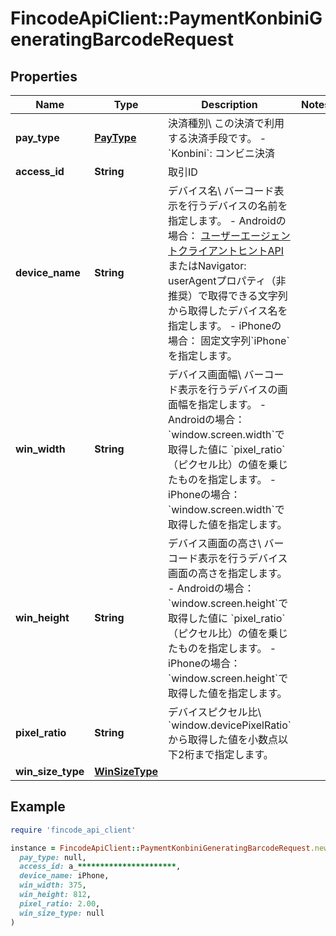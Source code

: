 # FincodeApiClient::PaymentKonbiniGeneratingBarcodeRequest

## Properties

| Name | Type | Description | Notes |
| ---- | ---- | ----------- | ----- |
| **pay_type** | [**PayType**](PayType.md) | 決済種別\\ この決済で利用する決済手段です。  - &#x60;Konbini&#x60;: コンビニ決済  |  |
| **access_id** | **String** | 取引ID  |  |
| **device_name** | **String** | デバイス名\\ バーコード表示を行うデバイスの名前を指定します。  - Androidの場合： [ユーザーエージェントクライアントヒントAPI](https://developer.mozilla.org/ja/docs/Web/API/User-Agent_Client_Hints_API)またはNavigator: userAgentプロパティ（非推奨）で取得できる文字列から取得したデバイス名を指定します。 - iPhoneの場合： 固定文字列&#x60;iPhone&#x60;を指定します。  |  |
| **win_width** | **String** | デバイス画面幅\\ バーコード表示を行うデバイスの画面幅を指定します。  - Androidの場合： &#x60;window.screen.width&#x60;で取得した値に &#x60;pixel_ratio&#x60;（ピクセル比）の値を乗じたものを指定します。 - iPhoneの場合： &#x60;window.screen.width&#x60;で取得した値を指定します。  |  |
| **win_height** | **String** | デバイス画面の高さ\\ バーコード表示を行うデバイス画面の高さを指定します。  - Androidの場合： &#x60;window.screen.height&#x60;で取得した値に &#x60;pixel_ratio&#x60;（ピクセル比）の値を乗じたものを指定します。 - iPhoneの場合： &#x60;window.screen.height&#x60;で取得した値を指定します。  |  |
| **pixel_ratio** | **String** | デバイスピクセル比\\ &#x60;window.devicePixelRatio&#x60;から取得した値を小数点以下2桁まで指定します。  |  |
| **win_size_type** | [**WinSizeType**](WinSizeType.md) |  |  |

## Example

```ruby
require 'fincode_api_client'

instance = FincodeApiClient::PaymentKonbiniGeneratingBarcodeRequest.new(
  pay_type: null,
  access_id: a_**********************,
  device_name: iPhone,
  win_width: 375,
  win_height: 812,
  pixel_ratio: 2.00,
  win_size_type: null
)
```

